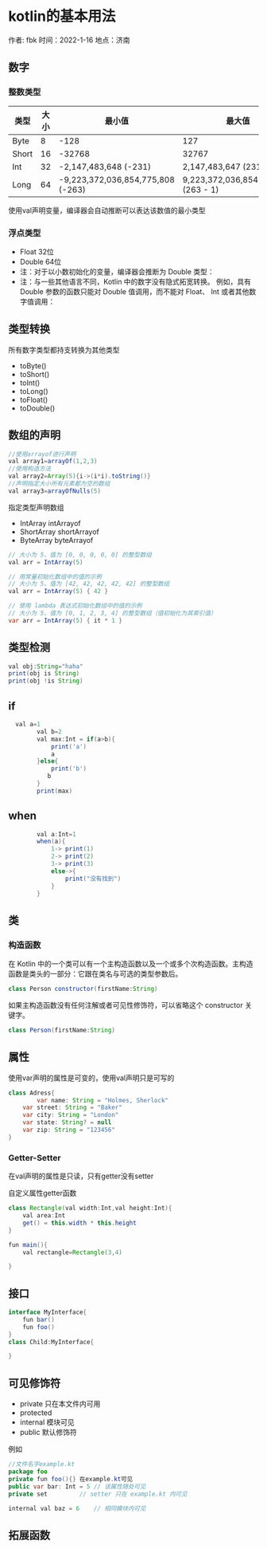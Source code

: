# kotlin的基本用法

作者: fbk
时间：2022-1-16
地点：济南

## 数字
### 整数类型
|类型|大小|最小值|最大值|
|------|---------------|-------------|----------|
|Byte|8|-128|127|
|Short|16|-32768|32767|
|Int|32|-2,147,483,648 (-231)|2,147,483,647 (231 - 1)|
|Long|64|-9,223,372,036,854,775,808 (-263)|9,223,372,036,854,775,807 (263 - 1)|
使用val声明变量，编译器会自动推断可以表达该数值的最小类型
### 浮点类型
- Float 32位
- Double 64位
- 注：对于以小数初始化的变量，编译器会推断为 Double 类型：
- 注：与一些其他语言不同，Kotlin 中的数字没有隐式拓宽转换。 例如，具有 Double 参数的函数只能对 Double 值调用，而不能对 Float、 Int 或者其他数字值调用：
## 类型转换
所有数字类型都持支转换为其他类型
- toByte()
- toShort()
- toInt()
- toLong()
- toFloat()
- toDouble()
## 数组的声明
```java
//使用arrayof进行声明
val array1=arrayOf(1,2,3)
//使用构造方法
val array2=Array(5){i->(i*i).toString()} 
//声明指定大小所有元素都为空的数组
val array3=arrayOfNulls(5)
```
指定类型声明数组
- IntArray intArrayof
- ShortArray shortArrayof
- ByteArray byteArrayof
```java
// 大小为 5、值为 [0, 0, 0, 0, 0] 的整型数组
val arr = IntArray(5)

// 用常量初始化数组中的值的示例
// 大小为 5、值为 [42, 42, 42, 42, 42] 的整型数组
val arr = IntArray(5) { 42 }

// 使用 lambda 表达式初始化数组中的值的示例
// 大小为 5、值为 [0, 1, 2, 3, 4] 的整型数组（值初始化为其索引值）
var arr = IntArray(5) { it * 1 }
```
## 类型检测
```java
val obj:String="haha"
print(obj is String)
print(obj !is String)
```
## if
```java
  val a=1
        val b=2
        val max:Int = if(a>b){
            print('a')
            a
        }else{
            print('b')
           b
        }
        print(max)
```
## when
```java
        val a:Int=1
        when(a){
            1-> print(1)
            2-> print(2)
            3-> print(3)
            else->{
                print("没有找到")
            }
        }
```

## 类
### 构造函数
在 Kotlin 中的一个类可以有一个主构造函数以及一个或多个次构造函数。主构造函数是类头的一部分：它跟在类名与可选的类型参数后。
```java
class Person constructor(firstName:String)
```
如果主构造函数没有任何注解或者可见性修饰符，可以省略这个 constructor 关键字。
```java
class Person(firstName:String)
```
## 属性
使用var声明的属性是可变的，使用val声明只是可写的
```java
class Adress{
        var name: String = "Holmes, Sherlock"
    var street: String = "Baker"
    var city: String = "London"
    var state: String? = null
    var zip: String = "123456"
}
```
### Getter-Setter
在val声明的属性是只读，只有getter没有setter

自定义属性getter函数
```java
class Rectangle(val width:Int,val height:Int){
    val area:Int
    get() = this.width * this.height
}

fun main(){
    val rectangle=Rectangle(3,4)

}
```

## 接口
```java
interface MyInterface{
    fun bar()
    fun foo()
}
class Child:MyInterface{

}
```
## 可见修饰符
- private 只在本文件内可用
- protected 
- internal 模块可见
- public 默认修饰符

例如
```java
//文件名字example.kt
package foo
private fun foo(){} 在example.kt可见
public var bar: Int = 5 // 该属性随处可见
private set         // setter 只在 example.kt 内可见

internal val baz = 6    // 相同模块内可见
```

## 拓展函数
